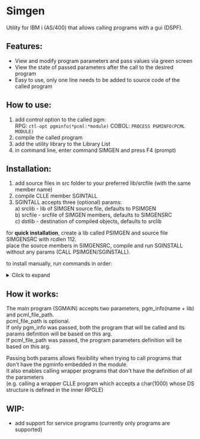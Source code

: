# Simgen

Utility for IBM i (AS/400) that allows calling programs with a gui (DSPF).

## Features:
* View and modify program parameters and pass values via green screen
* View the state of passed parameters after the call to the desired program
* Easy to use, only one line needs to be added to source code of the called program

## How to use:
1) add control option to the called pgm: <br>
    RPG: ``` ctl-opt pgminfo(*pcml:*module) ``` COBOL: ``` PROCESS PGMINFO(PCML MODULE) ```
2) compile the called program
3) add the utility library to the Library List
4) in command line, enter command SIMGEN and press F4 (prompt)

## Installation:
1) add source files in src folder to your preferred lib/srcfile (with the same member name)
2) compile CLLE member SGINTALL
3) SGINTALL accepts three (optional) params:<br>
  a) srclib  - lib of SIMGEN source file,  defaults to PSIMGEN<br>
  b) srcfile - srcfile of SIMGEN members, defaults to SIMGENSRC<br>
  c) dstlib  - destination of compiled objects, defaults to srclib<br>

for <b>quick installation</b>, create a lib called PSIMGEN and source file SIMGENSRC with rcdlen 112.<br>
place the source members in SIMGENSRC, compile and run SGINSTALL without any params (CALL PSIMGEN/SGINSTALL).

to install manually, run commands in order:
  <details>
    <summary> Click to expand </summary>
    
    ```
    CRTPF   FILE(MYLIB/F_SIMGEN) SRCFILE(MYLIB/MYSRCPF) SRCMBR(F_SIMGEN)
    CRTDSPF FILE(MYLIB/D_SIMGEN) SRCFILE(MYLIB/MYSRCPF) SRCMBR(D_SIMGEN)
    CRTSQLRPGI OBJ(MYLIB/SGMAIN) SRCFILE(MYLIB/MYSRCPF) SRCMBR(SGMAIN) OBJTYPE(*PGM)
    CRTSQLRPGI OBJ(MYLIB/SGPARSE) SRCFILE(MYLIB/MYSRCPF) SRCMBR(SGPARSE) OBJTYPE(*PGM)
    CRTSQLRPGI OBJ(MYLIB/SGSCREEN) SRCFILE(MYLIB/MYSRCPF) SRCMBR(SGSCREEN) OBJTYPE(*PGM)
    CRTSQLRPGI OBJ(MYLIB/SGUTILS) SRCFILE(MYLIB/MYSRCPF) SRCMBR(SGUTILS) OBJTYPE(*MODULE)
    CRTSRVPGM SRVPGM(MYLIB/SGUTILS) EXPORT(*ALL)
    CRTSQLRPGI OBJ(MYLIB/SGINVOKE) SRCFILE(MYLIB/MYSRCPF) SRCMBR(SGINVOKE) OBJTYPE(*MODULE)
    CRTPGM PGM(MYLIB/SGINVOKE) BNDSRVPGM((SGUTILS))
    CRTCMD CMD(MYLIB/SIMGEN) PGM(MYLIB/SGMAIN) SRCFILE(MYLIB/MYSRCPF) SRCMBR(SIMGEN)
    ```
  </details>
 
## How it works:
   The main program (SGMAIN) accepts two parameters, pgm_info(name + lib) and pcml_file_path.<br>
   pcml_file_path is optional.<br> 
   If only pgm_info was passed, both the program that will be called and its params definition will be based on this arg.<br>
   If pcml_file_path was passed, the program parameters definition will be based on this arg.<br>
  
   Passing both params allows flexibility when trying to call programs that don't have the pgminfo embedded in the module.<br>
   It also enables calling wrapper programs that don't have the definition of all the parameters<br> 
   (e.g. calling a wrapper CLLE program which accepts a char(1000) whose DS structure is defined in the inner RPGLE)

## WIP:
* add support for service programs (currently only programs are supported)
